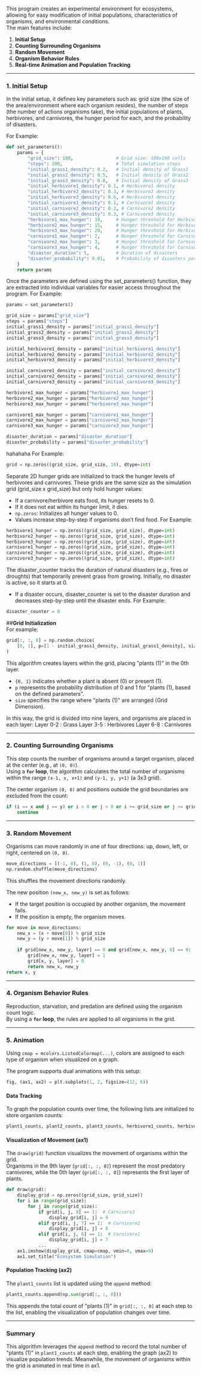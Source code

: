 This program creates an experimental environment for ecosystems, allowing for easy modification of initial populations, characteristics of organisms, and environmental conditions.  
The main features include:
1. **Initial Setup**
2. **Counting Surrounding Organisms**
3. **Random Movement**
4. **Organism Behavior Rules**
5. **Real-time Animation and Population Tracking**

---

### **1. Initial Setup**  
In the initial setup, it defines key parameters such as: grid size (the size of the area/environment where each organism resides), the number of steps (the number of actions organisms take), the initial populations of plants, herbivores, and carnivores, the hunger period for each, and the probability of disasters.

For Example:
```python
def set_parameters():
    params = {
        "grid_size": 100,                # Grid size: 100x100 cells
        "steps": 200,                    # Total simulation steps
        "initial_grass1_density": 0.2,   # Initial density of Grass1
        "initial_grass2_density": 0.5,   # Initial density of Grass2
        "initial_grass3_density": 0.8,   # Initial density of Grass3
        "initial_herbivore1_density": 0.1, # Herbivore1 density
        "initial_herbivore2_density": 0.3, # Herbivore2 density
        "initial_herbivore3_density": 0.6, # Herbivore3 density
        "initial_carnivore1_density": 0.1, # Carnivore1 density
        "initial_carnivore2_density": 0.2, # Carnivore2 density
        "initial_carnivore3_density": 0.3, # Carnivore3 density
        "herbivore1_max_hunger": 10,     # Hunger threshold for Herbivore1
        "herbivore2_max_hunger": 15,     # Hunger threshold for Herbivore2
        "herbivore3_max_hunger": 20,     # Hunger threshold for Herbivore3
        "carnivore1_max_hunger": 2,      # Hunger threshold for Carnivore1
        "carnivore2_max_hunger": 3,      # Hunger threshold for Carnivore2
        "carnivore3_max_hunger": 4,      # Hunger threshold for Carnivore3
        "disaster_duration": 5,          # Duration of disasters
        "disaster_probability": 0.01,    # Probability of disasters per step
    }
    return params
```
Once the parameters are defined using the set_parameters() function, they are extracted into individual variables for easier access throughout the program.
For Example:
```python
params = set_parameters()

grid_size = params["grid_size"]
steps = params["steps"]
initial_grass1_density = params["initial_grass1_density"]
initial_grass2_density = params["initial_grass2_density"]
initial_grass3_density = params["initial_grass3_density"]

initial_herbivore1_density = params["initial_herbivore1_density"]
initial_herbivore2_density = params["initial_herbivore2_density"]
initial_herbivore3_density = params["initial_herbivore3_density"]

initial_carnivore1_density = params["initial_carnivore1_density"]
initial_carnivore2_density = params["initial_carnivore2_density"]
initial_carnivore3_density = params["initial_carnivore3_density"]

herbivore1_max_hunger = params["herbivore1_max_hunger"]
herbivore2_max_hunger = params["herbivore2_max_hunger"]
herbivore3_max_hunger = params["herbivore3_max_hunger"]

carnivore1_max_hunger = params["carnivore1_max_hunger"]
carnivore2_max_hunger = params["carnivore2_max_hunger"]
carnivore3_max_hunger = params["carnivore3_max_hunger"]

disaster_duration = params["disaster_duration"]
disaster_probability = params["disaster_probability"]
```

hahahaha
For Example:
```python
grid = np.zeros((grid_size, grid_size, 10), dtype=int)
```

Separate 2D hunger grids are initialized to track the hunger levels of herbivores and carnivores. These grids are the same size as the simulation grid (grid_size x grid_size) but only hold hunger values:
- If a carnivore/herbivore eats food, its hunger resets to 0.
- If it does not eat within its hunger limit, it dies.
- ```np.zeros```: Initializes all hunger values to 0.
- Values increase step-by-step if organisms don’t find food.
For Example:
```python
herbivore1_hunger = np.zeros((grid_size, grid_size), dtype=int)
herbivore2_hunger = np.zeros((grid_size, grid_size), dtype=int)
herbivore3_hunger = np.zeros((grid_size, grid_size), dtype=int)
carnivore1_hunger = np.zeros((grid_size, grid_size), dtype=int)
carnivore2_hunger = np.zeros((grid_size, grid_size), dtype=int)
carnivore3_hunger = np.zeros((grid_size, grid_size), dtype=int)
```

The disaster_counter tracks the duration of natural disasters (e.g., fires or droughts) that temporarily prevent grass from growing. Initially, no disaster is active, so it starts at 0.
- If a disaster occurs, disaster_counter is set to the disaster duration and decreases step-by-step until the disaster ends.
For Example:
```python
disaster_counter = 0
```

##**Grid Initialization**  
For example:  
```python
grid[:, :, 0] = np.random.choice(
    [0, 1], p=[1 - initial_grass1_density, initial_grass1_density], size=(grid_size, grid_size)
)
```
This algorithm creates layers within the grid, placing "plants (1)" in the 0th layer.  
- `{0, 1}` indicates whether a plant is absent (0) or present (1).  
- `p` represents the probability distribution of 0 and 1 for "plants (1), based on the defined parameters".  
- `size` specifies the range where "plants (1)" are arranged (Grid Dimension).  

In this way, the grid is divided into nine layers, and organisms are placed in each layer:
Layer 0-2 : Grass
Layer 3-5 : Herbivores
Layer 6-8 : Carnivores

---

### **2. Counting Surrounding Organisms**  
This step counts the number of organisms around a target organism, placed at the center (e.g., at `(0, 0)`).  
Using a **`for` loop**, the algorithm calculates the total number of organisms within the range `(x-1, x, x+1)` and `(y-1, y, y+1)` (a 3x3 grid).  

The center organism `(0, 0)` and positions outside the grid boundaries are excluded from the count:
```python
if (i == x and j == y) or i < 0 or j < 0 or i >= grid_size or j >= grid_size:
    continue
```

---

### **3. Random Movement**  
Organisms can move randomly in one of four directions: up, down, left, or right, centered on `(0, 0)`.  
```python
move_directions = [(-1, 0), (1, 0), (0, -1), (0, 1)]
np.random.shuffle(move_directions)
```
This shuffles the movement directions randomly.

The new position `(new_x, new_y)` is set as follows:  
- If the target position is occupied by another organism, the movement fails.  
- If the position is empty, the organism moves.

```python
for move in move_directions:
    new_x = (x + move[0]) % grid_size
    new_y = (y + move[1]) % grid_size
   
    if grid[new_x, new_y, layer] == 0 and grid[new_x, new_y, 0] == 0:
        grid[new_x, new_y, layer] = 1
        grid[x, y, layer] = 0
        return new_x, new_y 
return x, y 
```

---

### **4. Organism Behavior Rules**  
Reproduction, starvation, and predation are defined using the organism count logic.  
By using a **`for` loop**, the rules are applied to all organisms in the grid.

---

### **5. Animation**  
Using `cmap = mcolors.ListedColormap(...)`, colors are assigned to each type of organism when visualized on a graph.  

The program supports dual animations with this setup:
```python
fig, (ax1, ax2) = plt.subplots(1, 2, figsize=(12, 6))
```

#### Data Tracking
To graph the population counts over time, the following lists are initialized to store organism counts:
```python
plant1_counts, plant2_counts, plant3_counts, herbivore1_counts, herbivore2_counts, herbivore3_counts, carnivore1_counts, carnivore2_counts, carnivore3_counts = [], [], [], [], [], [], [], [], []
```

#### Visualization of Movement (ax1)  
The `draw(grid)` function visualizes the movement of organisms within the grid.  
Organisms in the 9th layer (`grid[:, :, 8]`) represent the most predatory carnivores, while the 0th layer (`grid[:, :, 0]`) represents the first layer of plants.  

```python
def draw(grid):
    display_grid = np.zeros((grid_size, grid_size))
    for i in range(grid_size):
        for j in range(grid_size):
            if grid[i, j, 8] == 1:  # Carnivore3
                display_grid[i, j] = 9
            elif grid[i, j, 7] == 1:  # Carnivore2
                display_grid[i, j] = 8
            elif grid[i, j, 6] == 1:  # Carnivore1
                display_grid[i, j] = 7
            ...
    ax1.imshow(display_grid, cmap=cmap, vmin=0, vmax=9)
    ax1.set_title("Ecosystem Simulation")
```

#### Population Tracking (ax2)  
The `plant1_counts` list is updated using the `append` method:  
```python
plant1_counts.append(np.sum(grid[:, :, 0]))
```
This appends the total count of "plants (1)" in `grid[:, :, 0]` at each step to the list, enabling the visualization of population changes over time.

---

### **Summary**
This algorithm leverages the `append` method to record the total number of "plants (1)" in `plant1_counts` at each step, enabling the graph (ax2) to visualize population trends. Meanwhile, the movement of organisms within the grid is animated in real time in ax1.
